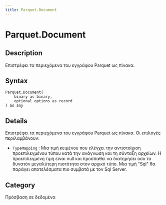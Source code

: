 ```yaml
---
title: Parquet.Document
---
```


# Parquet.Document


## Description

Επιστρέφει τα περιεχόμενα του εγγράφου Parquet ως πίνακα.


## Syntax

```powerquery
Parquet.Document(
    binary as binary,
    optional options as record
) as any
```


## Details

Επιστρέφει τα περιεχόμενα του εγγράφου Parquet ως πίνακα. Οι επιλογές περιλαμβάνουν:    <ul>    <li> <code>TypeMapping</code> : Μια τιμή κειμένου που ελέγχει την αντιστοίχιση προεπιλεγμένου τύπου κατά την ανάγνωση και τη σύνταξη αρχείων. Η προεπιλεγμένη τιμή είναι null και προσπαθεί να διατηρήσει όσο το δυνατόν μεγαλύτερη πιστότητα στον αρχικό τύπο. Μια τιμή "Sql" θα παράγει αποτελέσματα πιο συμβατά με τον Sql Server.</li>    </ul>



## Category
Πρόσβαση σε δεδομένα
